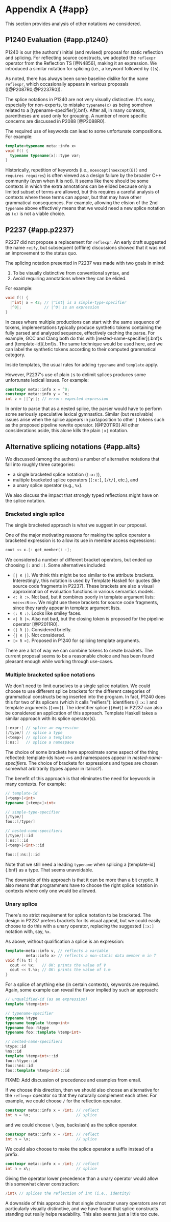 # Appendix A {#app}

This section provides analysis of other notations we considered.

## P1240 Evaluation {#app.p1240}

P1240 is our (the authors') initial (and revised) proposal for static
reflection and splicing. For reflecting source constructs, we adopted the `reflexpr` operator
from the Reflection TS [@N4856], making it an expression.  We introduced a similar notation
for splicing (i.e., a keyword followed by `()`s).

As noted, there has always been some baseline dislike for the name `reflexpr`,
which occasionally appears in various proposals ([@P2087R0;@P2237R0]).

The splice notations in P1240 are not very visually distinctive. It's easy,
especially for non-experts, to mistake `typename(x)` as being somehow related to
a [typename-specifier]{.bnf}. After all, in many contexts, parentheses are used
only for grouping. A number of more specific concerns are discussed in P2088
[@P2088R0].

The required use of keywords can lead to some unfortunate compositions. For
example:

```cpp
template<typename meta::info x>
void f() {
  typename typename(x)::type var;
}
```

Historically, repetition of keywords (i.e., `noexcept(noexcept(E))` and
`requires requires`) is often viewed as a design failure by the broader C++
community (even when it is not). It seems like there should be some contexts in
which the extra annotations can be elided because only a limited subset of terms
are allowed, but this requires a careful analysis of contexts where these terms
can appear, but that may have other grammatical consequences. For example,
allowing the elision of the 2nd `typename` above effectively means that we would
need a new splice notation as `(x)` is not a viable choice.

## P2237 {#app.p2237}

P2237 did not propose a replacement for `reflexpr`. An early draft suggested the
name `reify`, but subsequent (offline) discussions showed that it was not an
improvement to the status quo.

The splicing notation presented in P2237 was made with two goals in mind:

1. To be visually distinctive from conventional syntax, and
1. Avoid requiring annotations where they can be elided.

For example:

```cpp
void f() {
  |^int| x = 42; // |^int| is a simple-type-specifier
  |^0|;          // |^0| is an expression
}
```

In cases where multiple productions can start with the same sequence of tokens,
implementations typically produce synthetic tokens containing the fully parsed
and analyzed sequence, effectively caching the parse. For example, GCC and Clang
both do this with [nested-name-specifier]{.bnf}s and [template-id]{.bnf}s. The
same technique would be used here, and we can label the synthetic tokens
according to their computed grammatical category.

Inside templates, the usual rules for adding `typename` and `template` apply.

However, P2237's use of plain `|`s to delimit splices produces some unfortunate
lexical issues. For example:

```cpp
constexpr meta::info x = ^0;
constexpr meta::info y = ^x;
int z = ||^y||; // error: expected expression
```

In order to parse that as a nested splice, the parser would have to perform some
seriously speculative lexical gymnastics. Similar (but resolvable) issues arise
when the splice appears in juxtaposition to other `|` tokens such as the
proposed pipeline rewrite operator. [@P2011R0] All other considerations aside,
this alone kills the plain `|x|` notation.

## Alternative splicing notations {#app.alts}

We discussed (among the authors) a number of alternative notations that fall into roughly
three categories:

- a single bracketed splice notation (`[:x:]`),
- multiple bracketed splice operators (`[:e:]`, `[/t/]`, etc.), and
- a unary splice operator (e.g., `%x`).

We also discuss the impact that strongly typed reflections might have on the
splice notation.

### Bracketed single splice

The single bracketed approach is what we suggest in our proposal. 

One of the major motivating reasons for making the splice operator a bracketed
expression is to allow its use in member access expressions:

```cpp
cout << x.[: get_member() :];
```

We considered a number of different bracket operators, but ended up choosing
`[:` and  `:]`. Some alternatives included:

- `[| R |]`. We think this might be too similar to the attribute brackets.
  Interestingly, this notation is used by Template Haskell for quotes (like
  source code fragments in P2237). These brackets are also a visual
  approximation of evaluation functions in various semantics models.
- `<: R :>`. Not bad, but it combines poorly in template argument lists:
  `vec<<:R:>>`. We might use these brackets for source code fragments, since
  they rarely appear in template argument lists.
- `(: R :)`. Looks like smiley faces.
- `<| R |>`. Also not bad, but the closing token is proposed for the pipeline
  operator [@P2011R0].
- `(| R |)`. Considered briefly.
- `{| R |}`. Not considered.
- `[< R >]`. Proposed in P1240 for splicing template arguments.

There are a lot of way we can combine tokens to create brackets. The current
proposal seems to be a reasonable choice and has been found pleasant enough
while working through use-cases.

### Multiple bracketed splice notations

We don't need to limit ourselves to a single splice notation. We could choose to
use different splice brackets for the different categories of grammatical constructs
being inserted into the program. In fact, P1240 does this for two of its splicers
(which it calls "reifiers"):
identifiers (`[:x:]` and template arguments (`[<x>]`). The identifier splice
(`|#x#|`) in P2237 can also be considered an application of this approach.
Template Haskell takes a similar approach with its splice operator(s).

```cpp
[:expr:] // splice an expression
[/type/] // splice a type
[<temp>] // splice a template
[:ns:]   // splice a namespace
```

The choice of some brackets here approximate some aspect of the thing reflected:
template-ids have `<>`s and namespaces appear in *nested-name-specifier*s. The
choice of brackets for expressions and types are chosen somewhat arbitrarily
(types appear in italics?).

The benefit of this approach is that eliminates the need for keywords in many
contexts.  For example:

```cpp
// template-id
[<temp>]<int>
typename [<temp>]<int>

// simple-type-specifier
[/type/]
foo::[/type/]

// nested-name-specifiers
[/type/]::id
[:ns:]::id
[<temp>]<int>::id

foo::[:ns:]::id
```

Note that we still need a leading `typename` when splicing a [template-id]{.bnf}
as a type. That seems unavoidable.

The downside of this approach is that it can be more than a bit cryptic. It also
means that programmers have to choose the right splice notation in contexts
where only one would be allowed.

### Unary splice

There's no strict requirement for splice notation to be bracketed. The design in
P2237 prefers brackets for its visual appeal, but we could easily choose to do
this with a unary operator, replacing the suggested `[:x:]` notation with, say,
`%x`. 

As above, without qualification a splice is an expression:

```cpp
template<meta::info v, // reflects a variable
         meta::info x> // reflects a non-static data member m in T
void f(T& t) {
  cout << %x;   // OK: prints the value of V
  cout << t.%x; // OK: prints the value of t.m
}
```

For a splice of anything else (in certain contexts), keywords are required.
Again, some example can reveal the flavor implied by such an approach:

```cpp
// unqualified-id (as an expression)
template %temp<int>

// typename-specifier
typename %type
typename template %temp<int>
typename foo::%type
typename foo::template %temp<int>

// nested-name-specifiers
%type::id
%ns::id
template %temp<int>::id
foo::%type::id
foo::%ns::id
foo::template %temp<int>::id
```

FIXME: Add discussion of precedence and examples from email.

If we choose this direction, then we should also choose an alternative for the
`reflexpr` operator so that they naturally complement each other. For example,
we could choose `/` for the reflection operator.

```cpp
constexpr meta::info x = /int; // reflect
int n = %x;                    // splice
```

and we could choose `\` (yes, backslash) as the splice operator.

```cpp
constexpr meta::info x = /int; // reflect
int n = \x;                    // splice
```

We could also choose to make the splice operator a suffix instead of a prefix.

```cpp
constexpr meta::info x = /int; // reflect
int n = x\;                    // splice
```

Giving the operator lower precedence than a unary operator would allow this
somewhat clever construction:

```cpp
/int\ // splices the reflection of int (i.e., identity)
```

A downside of this approach is that single character unary operators are not
particularly visually distinctive, and we have found that splice constructs
standing out really helps readability. This also seems just a little too cute.
